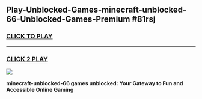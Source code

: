 
## Play-Unblocked-Games-minecraft-unblocked-66-Unblocked-Games-Premium #81rsj
<h3>
<a href="https://premium.freeplayer.one?title=minecraft-unblocked-66&ref=12M">CLICK TO PLAY</a></h3>
<hr>

<h3>
<a href="https://premium.freeplayer.one?title=minecraft-unblocked-66&ref=12M">CLICK 2 PLAY</a>
  
</h3>

<a href="https://premium.freeplayer.one?title=minecraft-unblocked-66&ref=12M"><img src="https://clearcache.store/games.png"></a>


**minecraft-unblocked-66 games unblocked: Your Gateway to Fun and Accessible Online Gaming**
